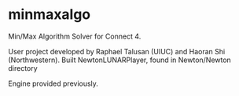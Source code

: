 # minmaxalgo
Min/Max Algorithm Solver for Connect 4.

User project developed by Raphael Talusan (UIUC) and Haoran Shi (Northwestern). Built NewtonLUNARPlayer, found in Newton/Newton directory

Engine provided previously.
